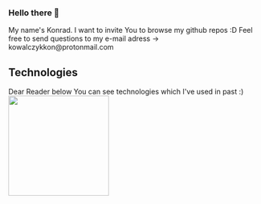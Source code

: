 ### Hello there 👋
<p align="left">
My name's Konrad. I want to invite You to browse my github repos :D 
Feel free to send questions to my e-mail adress -> kowalczykkon@protonmail.com
</p>
<!--**kondiiq/kondiiq** is a ✨ _special_ ✨ repository because its `README.md` (this file) appears on your GitHub profile.-->

<!--- 👯 I’m looking to collaborate on ...-->
<!--- 🤔 I’m looking for help with ...-->
<!--- 💬 Ask me about ... -->
<!--- 📫 How to reach me: https://pl.linkedin.com/in/konrad-kowalczyk-a1408a1a3 
- ⚡ Fun fact: ...-->
## Technologies

Dear Reader below You can see technologies which I've used in past :) <br />
<a align="center" href="https://github.com/anuraghazra/convoychat">
  <img height=200 align="center" src="https://github-readme-stats.vercel.app/api/top-langs?username=kondiiq&layout=compact&langs_count=8&card_width=320&theme=dracula" />
</a>
